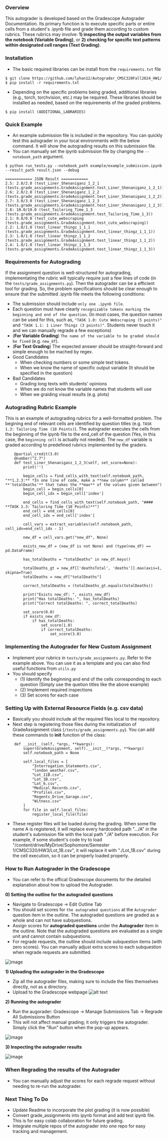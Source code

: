 ### Overview
This autograder is developed based on the Gradescope Autograder Documentation. Its primary function is to execute specific parts or entire cells from a student's .ipynb file and grade them according to custom rubrics. These rubrics may involve: **1) inspecting the output variables from the notebook (Variable Grading)**, or **2) checking for specific text patterns within designated cell ranges (Text Grading)**.


### Installation
- The basic required libraries can be install from the `requirements.txt` file
```
$ git clone https://github.com/lyhan12/Autograder_CMSC320Fall2024_HW1/
$ pip install -r requirements.txt
```
- Depending on the specific problems being graded, additional libraries (e.g., torch, torchvision, etc.) may be required. These libraries should be installed as needed, based on the requirements of the graded problems.
```
$ pip install (ADDITIONAL_LABRARIES)
```

### Quick Example
- An example submission file is included in the repository. You can quickly test this autograder in your local environments with the below command. It will show the autograding results on this submission file.
- You can manually set the ipynb submission file by changing the ``--notebook_path`` argument.
```
$ python run_tests.py --notebook_path example/example_submission.ipynb --result_path result.json --debug

```
```
============ JSON Result ============
2.5: 2.0/2.0 (test_Liner_Shenaniganz_1_2_1 (tests.grade_assignments.GradeAssignment.test_Liner_Shenaniganz_1_2_1))
2.6: 2.0/2.0 (test_Liner_Shenaniganz_1_2_2 (tests.grade_assignments.GradeAssignment.test_Liner_Shenaniganz_1_2_2))
2.7: 3.0/3.0 (test_Liner_Shenaniganz_1_2_3 (tests.grade_assignments.GradeAssignment.test_Liner_Shenaniganz_1_2_3))
2.8: 10.0/10.0 (test_Tailoring_Time_1_3 (tests.grade_assignments.GradeAssignment.test_Tailoring_Time_1_3))
2.1: 0.0/0.0 (test_cute_webscraping (tests.grade_assignments.GradeAssignment.test_cute_webscraping))
2.2: 1.0/1.0 (test_linear_thingz_1_1_1 (tests.grade_assignments.GradeAssignment.test_linear_thingz_1_1_1))
2.3: 1.0/1.0 (test_linear_thingz_1_1_2 (tests.grade_assignments.GradeAssignment.test_linear_thingz_1_1_2))
2.4: 1.0/1.0 (test_linear_thingz_1_1_3 (tests.grade_assignments.GradeAssignment.test_linear_thingz_1_1_3))
```



### Requirements for Autograding

If the assignment question is well-structured for autograding, implementating the rubric will typically require just a few lines of code (in the `tests/grade_assignments.py`). Then the autograder can be a efficient tool for grading. So, the problem specifications should be clear enough to ensure that the submitted .ipynb file meets the following conditions:
- The submission should include `only one .ipynb file`.
- Each question must have clearly `recognizable tokens marking the beginning and end of the question`. (In most cases, the question names can be used for this, such as, `"TASK 1.0: Cute Webscraping (5 points)"` and `"TASK 1.1: 1 Liner Thingz (3 points)"`. Students never touch it and we can manually regrade a few exceptions)
- (**For Variable Grading**) `The name of the variable to be graded should be fixed` (e.g. `new_df`).
- (**For Text Grading**) The expected answer should be straight-forward and simple enough to be mached by regex.
- Good Candidates
  - When checking numbers or some simple text tokens.
  - When we know the name of specific output variable (It should be specified in the question)
- Bad Candidates
  - Grading long texts with students' opinions
  - When we do not know the variable names that students will use
  - When we graiding visual results (e.g. plots)

### Autograding Rubric Example
This is an example of autograding rubrics for a well-formatted problem. 
The begining end of relevant cells are identified by question titles (e.g. `TASK 1.3: Tailoring Time (10 Points)`). The autograder executes the cells from the beginning of the ipynb file to the end_cell of the question (Yes, in this case, the `beginning cell` is actually not needed). The `new_df` variable is graded according to predefined rubrics implemented by the graders. 
```
    @partial_credit(3.0)
    @number("2.7")
    def test_Liner_Shenaniganz_1_2_3(self, set_score=None):
        print('')

        begin_cells = find_cells_with_text(self.notebook_path, "**1.2.3:** *In one line of code, make a **new column** called **'totalDeaths'** that takes the **max** of the values given between")
        begin_cell = begin_cells[0]
        begin_cell_idx = begin_cell['index']

        end_cells = find_cells_with_text(self.notebook_path, "#### **TASK 1.3: Tailoring Time (10 Points)**")
        end_cell = end_cells[0]
        end_cell_idx = end_cell['index']

        cell_vars = extract_variables(self.notebook_path, cell_idx=end_cell_idx - 1)

        new_df = cell_vars.get("new_df", None)

        exists_new_df = (new_df is not None) and (type(new_df) == pd.DataFrame)

        has_totalDeaths = "totalDeaths" in new_df.keys()

        totalDeaths_gt = new_df[['deathsTotal', 'deaths']].max(axis=1, skipna=True)
        totalDeaths = new_df["totalDeaths"]

        correct_totalDeaths = (totalDeaths_gt.equals(totalDeaths))

        print("Exists new_df: ", exists_new_df)
        print("Has totalDeaths: ", has_totalDeaths)
        print("Correct totalDeaths: ", correct_totalDeaths)

        set_score(0.0)
        if exists_new_df:
            if has_totalDeaths:
                set_score(1.0)
                if correct_totalDeaths:
                    set_score(3.0)
```

### Implementing the Autograder for New Custom Assignment
- Implement your rubrics in `tests/grade_assignments.py`. Refer to the example above. You can use it as a template and you can also find useful functions from `utils.py`
- You should specify
  - (1) Identify the beginning and end of the cells corresponding to each question (Simply use the quetion titles like the above example)
  - (2) Implement required inspections
  - (3) Set scores for each case

### Setting Up with External Resource Fields (e.g. csv data)
- Basically you should include all the required files local to the repository.
- Next step is registering those files during the initialization of GradeAssignment class (`/tests/grade_assignments.py`). You can add these commands to __init__ function of the class:
```
    def __init__(self, *args, **kwargs):
        super(GradeAssignment, self).__init__(*args, **kwargs)
        self.notebook_path = None

        self.local_files = [
            "Interrogation_Statements.csv",
            "london_weather.csv",
            "Lot_11B.csv",
            "Lot_1B.csv",
            "Lot_6.csv",
            "Medical_Records.csv",
            "Profiles.csv",
            "Regents_Drive_Garage.csv",
            "Witness.csv"
        ]
        for file in self.local_files:
            register_local_file(file)
```
- These register files will be loaded during the grading. When some file name A is registered, it will replace every hardcoded path ".../A" in the student's submission file with the local path "./A" before execution. For example, if some student's code try to load "/content/drive/MyDrive/Sophomore/Semester 1/CMSC320/HW3/Lot_1B.csv", it will replace it with "./Lot_1B.csv" during the cell execution, so it can be properly loaded properly.

### How to Run Autograder in the Gradescope
- You can refer to the offical Gradescope documents for the detailed explanation about how to upload the Autograder.


**0) Setting the outline for the autograded questions**
- Navigate to Gradescope -> Edit Outline Tab
- You should set scores for `the autograded questions` at the `Autograder` question item in the outline. The autograded questions are graded as a whole and can not have subquestions.
- Assign scores for **autograded questions** under the **Autograder** item in the outline. Note that the autograded questions are evaluated as a single unit and cannot contain subquestions.
- For regrade requests, the outline should include subquestion items (with zero scores). You can manually adjust extra scores to each subquestion when regrade requests are submitted.
  
![image](assets/GradescopeOutline.png)


**1) Uploading the autograder in the Gradescope**
- Zip all the autograder files, making sure to include the files themselves directly, not as a directory.
- Upload to the Gradescope webpage
![alt text](assets/AutograderConfiguration.png)


**2) Running the autograder**
- Run the augorader: Gradescope -> Manage Submissions Tab -> Regrade All Submissions Button
- This will not affect manual grading; it only triggers the autograder. Simply click the "Run" button when the pop-up appears.

![image](assets/GradescopeRunAutograder.png)

**3) Inspecting the autograder results**

![image](assets/GradescopeAutograderResult.png)

### When Regrading the results of the Autograder
- You can manually adjust the scores for each regrade request without needing to re-run the autograder.

### Next Thing To Do
- Update Readme to incorporate the plot grading (it is now possible)
- Convert grade_assignments into ipynb format and add test ipynb file. This is for easy colab collaboration for future grading.
- Integrate multiple repos of the autograder into one repo for easy tracking and management.

